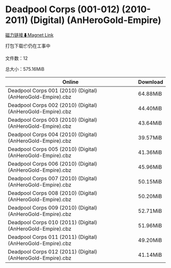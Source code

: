 # Deadpool Corps (001-012) (2010-2011) (Digital) (AnHeroGold-Empire)

[磁力链接⬇Magnet Link](magnet:?xt=urn:btih:659e53e28e714716f019a27317074dbb6bdb994a&dn=Deadpool%20Corps%20%28001-012%29%20%282010-2011%29%20%28Digital%29%20%28AnHeroGold-Empire%29)

打包下载📦仍在工事中

文件数：12

总大小：575.16MiB

Online | Download
--- | ---
Deadpool Corps 001 (2010) (Digital) (AnHeroGold-Empire).cbz | 64.88MiB
Deadpool Corps 002 (2010) (Digital) (AnHeroGold-Empire).cbz | 44.40MiB
Deadpool Corps 003 (2010) (Digital) (AnHeroGold-Empire).cbz | 43.64MiB
Deadpool Corps 004 (2010) (Digital) (AnHeroGold-Empire).cbz | 39.57MiB
Deadpool Corps 005 (2010) (Digital) (AnHeroGold-Empire).cbz | 41.36MiB
Deadpool Corps 006 (2010) (Digital) (AnHeroGold-Empire).cbz | 45.96MiB
Deadpool Corps 007 (2010) (Digital) (AnHeroGold-Empire).cbz | 50.15MiB
Deadpool Corps 008 (2010) (Digital) (AnHeroGold-Empire).cbz | 50.20MiB
Deadpool Corps 009 (2010) (Digital) (AnHeroGold-Empire).cbz | 52.71MiB
Deadpool Corps 010 (2011) (Digital) (AnHeroGold-Empire).cbz | 51.96MiB
Deadpool Corps 011 (2011) (Digital) (AnHeroGold-Empire).cbz | 49.20MiB
Deadpool Corps 012 (2011) (Digital) (AnHeroGold-Empire).cbz | 41.14MiB